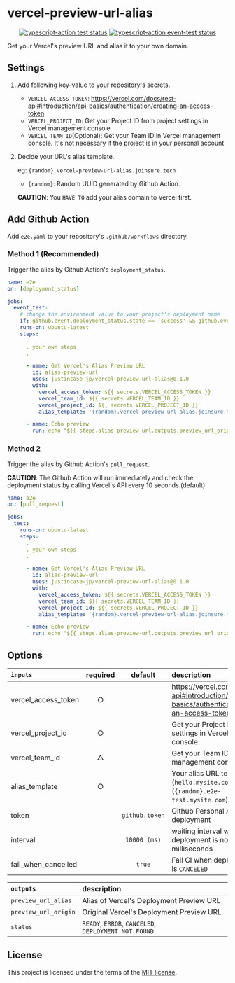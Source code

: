 # vercel-preview-url-alias

<p align="center">
  <a href="https://github.com/justincase-jp/vercel-preview-url-alias/actions"><img alt="typescript-action test status" src="https://github.com/justincase-jp/vercel-preview-url-alias/workflows/build-test/badge.svg"></a>
  <a href="https://github.com/justincase-jp/vercel-preview-url-alias/actions"><img alt="typescript-action event-test status" src="https://github.com/justincase-jp/vercel-preview-url-alias/workflows/event-test/badge.svg"></a>
</p>

Get your Vercel's preview URL and alias it to your own domain.

## Settings

1. Add following key-value to your repository's secrets.

   - `VERCEL_ACCESS_TOKEN`: https://vercel.com/docs/rest-api#introduction/api-basics/authentication/creating-an-access-token
   - `VERCEL_PROJECT_ID`: Get your Project ID from project settings in Vercel management console
   - `VERCEL_TEAM_ID`(Optional): Get your Team ID in Vercel management console. It's not necessary if the project is in your personal account

2. Decide your URL's alias template.

   eg: `{random}.vercel-preview-url-alias.joinsure.tech`

   - `{random}`: Random UUID generated by Github Action.

   **CAUTION**: You `HAVE TO` add your alias domain to Vercel first.

## Add Github Action

Add `e2e.yaml` to your repository's `.github/workflows` directory.

### Method 1 (**Recommended**)

Trigger the alias by Github Action's `deployment_status`.

```yaml
name: e2e
on: [deployment_status]

jobs:
  event_test:
    # change the environment value to your project's deployment name
    if: github.event.deployment_status.state == 'success' && github.event.deployment.environment == 'Preview'
    runs-on: ubuntu-latest
    steps:
      .
      . your own steps
      .

      - name: Get Vercel's Alias Preview URL
        id: alias-preview-url
        uses: justincase-jp/vercel-preview-url-alias@0.1.0
        with:
          vercel_access_token: ${{ secrets.VERCEL_ACCESS_TOKEN }}
          vercel_team_id: ${{ secrets.VERCEL_TEAM_ID }}
          vercel_project_id: ${{ secrets.VERCEL_PROJECT_ID }}
          alias_template: '{random}.vercel-preview-url-alias.joinsure.tech'

      - name: Echo preview
        run: echo "${{ steps.alias-preview-url.outputs.preview_url_origin }} vs ${{ steps.alias-preview-url.outputs.preview_url_alias }}"
```

### Method 2

Trigger the alias by Github Action's `pull_request`.

**CAUTION**: The Github Action will run immediately and check the deployment status by calling Vercel's API every 10 seconds.(default)

```yaml
name: e2e
on: [pull_request]

jobs:
  test:
    runs-on: ubuntu-latest
    steps:
      .
      . your own steps
      .

      - name: Get Vercel's Alias Preview URL
        id: alias-preview-url
        uses: justincase-jp/vercel-preview-url-alias@0.1.0
        with:
          vercel_access_token: ${{ secrets.VERCEL_ACCESS_TOKEN }}
          vercel_team_id: ${{ secrets.VERCEL_TEAM_ID }}
          vercel_project_id: ${{ secrets.VERCEL_PROJECT_ID }}
          alias_template: '{random}.vercel-preview-url-alias.joinsure.tech'

      - name: Echo preview
        run: echo "${{ steps.alias-preview-url.outputs.preview_url_origin }} vs ${{ steps.alias-preview-url.outputs.preview_url_alias }}"
```

## Options

| `inputs`            | required |    default     | description                                                                                      |
| :------------------ | :------: | :------------: | :----------------------------------------------------------------------------------------------- |
| vercel_access_token |    ○     |                | https://vercel.com/docs/rest-api#introduction/api-basics/authentication/creating-an-access-token |
| vercel_project_id   |    ○     |                | Get your Project ID from project settings in Vercel management console.                          |
| vercel_team_id      |    △     |                | Get your Team ID in Vercel management console.                                                   |
| alias_template      |    ○     |                | Your alias URL template. eg: (`hello.mysite.com`) or (`{random}.e2e-test.mysite.com`)            |
| token               |          | `github.token` | Github Personal Access Token deployment                                                          |
| interval            |          |  `10000 (ms)`  | waiting interval while deployment is not finished in milliseconds                                |
| fail_when_cancelled |          |     `true`     | Fail CI when deployment status is `CANCELED`                                                     |

| `outputs`            | description                                          |
| :------------------- | :--------------------------------------------------- |
| `preview_url_alias`  | Alias of Vercel's Deployment Preview URL             |
| `preview_url_origin` | Original Vercel's Deployment Preview URL             |
| `status`             | `READY`, `ERROR`, `CANCELED`, `DEPLOYMENT_NOT_FOUND` |

## License

This project is licensed under the terms of the [MIT license](/LICENSE).
